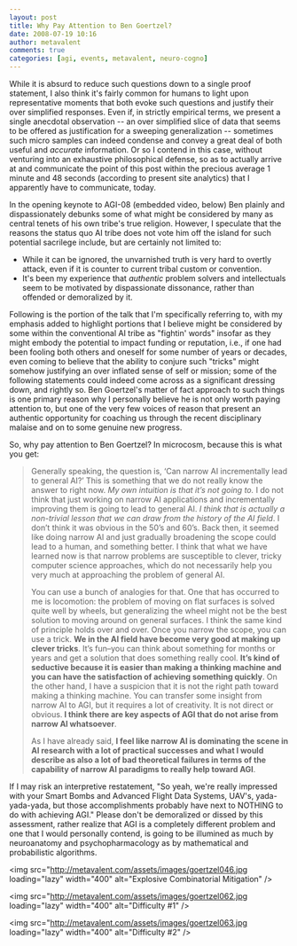 ```yaml
---
layout: post
title: Why Pay Attention to Ben Goertzel?
date: 2008-07-19 10:16
author: metavalent
comments: true
categories: [agi, events, metavalent, neuro-cogno]
---
```

While it is absurd to reduce such questions down to a single proof statement, I also think it's fairly common for humans to light upon representative moments that both evoke such questions and justify their over simplified responses. Even if, in strictly empirical terms, we present a single anecdotal observation -- an over simplified slice of data that seems to be offered as justification for a sweeping generalization -- sometimes such micro samples can indeed condense and convey a great deal of both useful and <em>accurate</em> information. Or so I contend in this case, without venturing into an exhaustive philosophical defense, so as to actually arrive at and communicate the point of this post within the precious average 1 minute and 48 seconds (according to present site analytics) that I apparently have to communicate, today. 

In the opening keynote to AGI-08 (embedded video, below) Ben plainly and dispassionately debunks some of what might be considered by many as central tenets of his own tribe's true religion. However, I speculate that the reasons the status quo AI tribe does not vote him off the island for such potential sacrilege include, but are certainly not limited to:<ul>
	<li>While it can be ignored, the unvarnished truth is very hard to overtly attack, even if it is counter to current tribal custom or convention.</li>
	<li>It's been my experience that <em>authentic</em> problem solvers and intellectuals seem to be motivated by dispassionate dissonance, rather than offended or demoralized by it.</li>
</ul>Following is the portion of the talk that I'm specifically referring to, with my emphasis added to highlight portions that I believe might be considered by some within the conventional AI tribe as "fightin' words" insofar as they might embody the potential to impact funding or reputation, i.e., if one had been fooling both others and oneself for some number of years or decades, even coming to believe that the ability to conjure such "tricks" might somehow justifying an over inflated sense of self or mission; some of the following statements could indeed come across as a significant dressing down, and rightly so. Ben Goertzel's matter of fact approach to such things is one primary reason why I personally believe he is not only worth paying attention to, but one of the very few voices of reason that present an authentic opportunity for coaching us through the recent disciplinary malaise and on to some genuine new progress.

So, why pay attention to Ben Goertzel? In microcosm, because this is what you get:<blockquote>Generally speaking, the question is, ‘Can narrow AI incrementally lead to general AI?’ This is something that we do not really know the answer to right now. <em>My own intuition is that it’s not going to.</em> I do not think that just working on narrow AI applications and incrementally improving them is going to lead to general AI. <em>I think that is actually a non-trivial lesson that we can draw from the history of the AI field</em>. I don’t think it was obvious in the 50’s and 60’s. Back then, it seemed like doing narrow AI and just gradually broadening the scope could lead to a human, and something better. I think that what we have learned now is that narrow problems are susceptible to clever, tricky computer science approaches, which do not necessarily help you very much at approaching the problem of general AI.

You can use a bunch of analogies for that. One that has occurred to me is locomotion: the problem of moving on flat surfaces is solved quite well by wheels, but generalizing the wheel might not be the best solution to moving around on general surfaces. I think the same kind of principle holds over and over. Once you narrow the scope, you can use a trick. <strong>We in the AI field have become very good at making up clever tricks</strong>. It’s fun–you can think about something for months or years and get a solution that does something really cool. <strong>It’s kind of seductive because it is easier than making a thinking machine and you can have the satisfaction of achieving something quickly</strong>. On the other hand, I have a suspicion that it is not the right path toward making a thinking machine. You can transfer some insight from narrow AI to AGI, but it requires a lot of creativity. It is not direct or obvious.<strong> I think there are key aspects of AGI that do not arise from narrow AI whatsoever</strong>.

As I have already said, <strong>I feel like narrow AI is dominating the scene in AI research with a lot of practical successes and what I would describe as also a lot of bad theoretical failures in terms of the capability of narrow AI paradigms to really help toward AGI</strong>.</blockquote>

If I may risk an interpretive restatement, "So yeah, we're really impressed with your Smart Bombs and Advanced Flight Data Systems, UAV's, yada-yada-yada, but those accomplishments probably have next to NOTHING to do with achieving AGI." Please don't be demoralized or dissed by this assessment, rather realize that AGI is a completely different problem and one that I would personally contend, is going to be illumined as much by neuroanatomy and psychopharmacology as by mathematical and probabilistic algorithms.



<img src="http://metavalent.com/assets/images/goertzel046.jpg loading="lazy" width="400" alt="Explosive Combinatorial Mitigation" />

<img src="http://metavalent.com/assets/images/goertzel062.jpg loading="lazy" width="400" alt="Difficulty #1" />

<img src="http://metavalent.com/assets/images/goertzel063.jpg loading="lazy" width="400" alt="Difficulty #2" />

